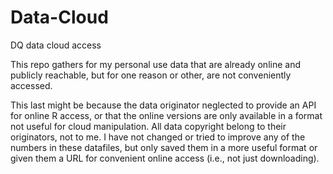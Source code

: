 # Data-Cloud
DQ data cloud access

This repo gathers for my personal use data that are already online and publicly reachable, but for one reason or other, are not conveniently accessed. 

This last might be because the data originator neglected to provide an API for online R access, or that the online versions are only available in a format not useful for cloud manipulation.  All data copyright belong to their originators, not to me. I have not changed or tried to improve any of the numbers in these datafiles, but only saved them in a more useful format or given them a URL for convenient online access (i.e., not just downloading).
